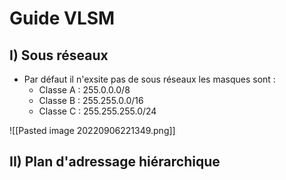 # Guide VLSM 

## I) Sous réseaux
* Par défaut il n'exsite pas de sous réseaux les masques sont :
	* Classe A : 255.0.0.0/8
	* Classe B : 255.255.0.0/16
	* Classe C : 255.255.255.0/24

![[Pasted image 20220906221349.png]]
## II) Plan d'adressage hiérarchique